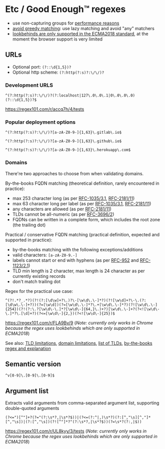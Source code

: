 # Etc / Good Enough™ regexes

- use non-capturing groups for [performance reasons](https://stackoverflow.com/questions/33243292/capturing-group-vs-non-capturing-group)
- [avoid greedy matching](https://mariusschulz.com/blog/why-using-the-greedy-in-regular-expressions-is-almost-never-what-you-actually-want): use lazy matching and avoid "any" matchers
- [lookbehinds are only supported in the ECMA2018 standard](https://stackoverflow.com/a/50011952/2771889), at the moment the  browser support is very limited

## URLs

- Optional port: `(?::\d{1,5})?`
- Optional http scheme: `(?:http(?:s)?:\/\/)?`

### Development URLS

`^(?:http(?:s)?:\/\/)?(?:localhost|127\.0\.0\.1|0\.0\.0\.0)(?::\d{1,5})?$`

https://regex101.com/r/accq7h/4/tests

### Popular deployment options

`^(?:http(?:s)?:\/\/)?[a-zA-Z0-9-]{1,63}\.gitlab\.io$`

`^(?:http(?:s)?:\/\/)?[a-zA-Z0-9-]{1,63}\.github\.io$`

`^(?:http(?:s)?:\/\/)?[a-zA-Z0-9-]{1,63}\.herokuapp\.com$`

### Domains

There're two approaches to choose from when validating domains.

By-the-books FQDN matching (theoretical definition, rarely encountered in practice):
- max 253 character long (as per [RFC-1035/3.1](https://tools.ietf.org/html/rfc1035), [RFC-2181/11](https://tools.ietf.org/html/rfc2181#section-11))
- max 63 character long per label (as per [RFC-1035/3.1](https://tools.ietf.org/html/rfc1035), [RFC-2181/11](https://tools.ietf.org/html/rfc2181#section-11))
- any characters are allowed (as per [RFC-2181/11](https://tools.ietf.org/html/rfc2181#section-11))
- TLDs cannot be all-numeric (as per [RFC-3696/2](https://tools.ietf.org/html/rfc3696#section-2))
- FQDNs can be written in a complete form, which includes the root zone (the trailing dot)

Practical / conservative FQDN matching (practical definition, expected and supported in practice):
- by-the-books matching with the following exceptions/additions
- valid characters: `[a-zA-Z0-9.-]`
- labels cannot start or end with hyphens (as per [RFC-952](https://tools.ietf.org/html/rfc952) and [RFC-1123/2.1](https://tools.ietf.org/html/rfc1123#section-2.1))
- TLD min length is 2 character, max length is 24 character as per currently existing records
- don't match trailing dot

Regex for the practical use case:

`^(?!.*?_.*?)(?!(?:[\d\w]+?\.)?\-[\w\d\.\-]*?)(?![\w\d]+?\-\.(?:[\d\w\.\-]+?))(?=[\w\d])(?=[\w\d\.\-]*?\.+[\w\d\.\-]*?)(?![\w\d\.\-]{254})(?!(?:\.?[\w\d\-\.]*?[\w\d\-]{64,}\.)+?)[\w\d\.\-]+?(?<![\w\d\-\.]*?\.[\d]+?)(?<=[\w\d\-]{2,})(?<![\w\d\-]{25})$`

https://regex101.com/r/FLA9Bv/9 (_Note: currently only works in Chrome because the regex uses lookbehinds which are only supported in ECMA2018_)

See also: [TLD limitations](https://stackoverflow.com/questions/7411255/is-it-possible-to-have-one-single-character-top-level-domain-name), [domain limitations](https://stackoverflow.com/questions/32290167/what-is-the-maximum-length-of-a-dns-name/32294443), [list of TLDs](http://data.iana.org/TLD/tlds-alpha-by-domain.txt), [by-the-books regex and explanation](https://regexr.com/3g5j0)

## Semantic version

`^v[0-9]\.[0-9]\.[0-9]$`

## Argument list

Extracts valid arguments from comma-separated argument list, supporting double-quoted arguments

`(?<=")[^"]+?(?="(?:\s*?,|\s*?$))|(?<=(?:^|,)\s*?)(?:[^,"\s][^,"]*[^,"\s])|(?:[^,"\s])(?![^"]*?"(?:\s*?,|\s*?$))(?=\s*?(?:,|$))`

https://regex101.com/r/UL8kyy/3/tests (_Note: currently only works in Chrome because the regex uses lookbehinds which are only supported in ECMA2018_)
